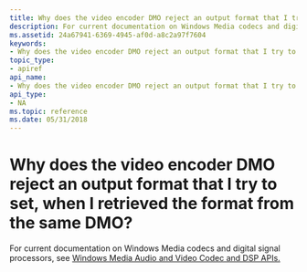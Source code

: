 ```yaml
---
title: Why does the video encoder DMO reject an output format that I try to set, when I retrieved the format from the same DMO
description: For current documentation on Windows Media codecs and digital signal processors, see Windows Media Audio and Video Codec and DSP APIs.
ms.assetid: 24a67941-6369-4945-af0d-a8c2a97f7604
keywords:
- Why does the video encoder DMO reject an output format that I try to set, when I retrieved the format from the same DMO windows Media Format
topic_type:
- apiref
api_name:
- Why does the video encoder DMO reject an output format that I try to set, when I retrieved the format from the same DMO
api_type:
- NA
ms.topic: reference
ms.date: 05/31/2018
---
```


# Why does the video encoder DMO reject an output format that I try to set, when I retrieved the format from the same DMO?

For current documentation on Windows Media codecs and digital signal processors, see [Windows Media Audio and Video Codec and DSP APIs.](https://msdn.microsoft.com/library/Dd464626(v=VS.85).aspx)

 

 




